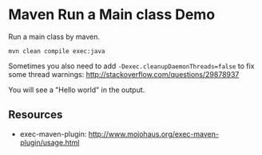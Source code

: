 Maven Run a Main class Demo
===========================

Run a main class by maven.

```
mvn clean compile exec:java
```

Sometimes you also need to add `-Dexec.cleanupDaemonThreads=false` to fix some thread warnings: <http://stackoverflow.com/questions/29878937>

You will see a "Hello world" in the output.

## Resources

- exec-maven-plugin: <http://www.mojohaus.org/exec-maven-plugin/usage.html>

